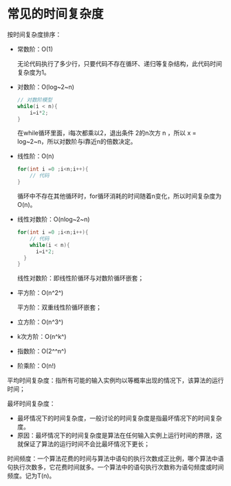 # 常见的时间复杂度

按时间复杂度排序：

- 常数阶：O(1)

  无论代码执行了多少行，只要代码不存在循环、递归等复杂结构，此代码时间复杂度为1。

- 对数阶：O(log~2~n)

  ```java
  // 对数阶模型 
  while(i < n){
      i=i*2;
  }
  ```

  在while循环里面，i每次都乘以2，退出条件 2的n次方 n ，所以 x = log~2~n，所以对数阶与i靠近n的倍数决定。 

- 线性阶：O(n)

  ```java
  for(int i =0 ;i<n;i++){
      // 代码
  }
  ```

  循环中不存在其他循环时，for循环消耗的时间随着n变化，所以时间复杂度为 O(n)。

- 线性对数阶：O(nlog~2~n)

  ```java
  for(int i =0 ;i<n;i++){
      // 代码
      while(i < n){
      	i=i*2;
  	}
  }
  ```

  线性对数阶：即线性阶循环与对数阶循环嵌套；

- 平方阶：O(n^2^)

  平方阶：双重线性阶循环嵌套；

- 立方阶：O(n^3^)

- k次方阶：O(n^k^)

- 指数阶：O(2^^n^)

- 阶乘阶：O(n!)

平均时间复杂度：指所有可能的输入实例均以等概率出现的情况下，该算法的运行时间；

最坏时间复杂度：

- 最坏情况下的时间复杂度，一般讨论的时间复杂度是指最坏情况下的时间复杂度。
- 原因：最坏情况下的时间复杂度是算法在任何输入实例上运行时间的界限，这就保证了算法的运行时间不会比最坏情况下更长；

时间频度：一个算法花费的时间与算法中语句的执行次数成正比例，哪个算法中语句执行次数多，它花费时间就多。一个算法中的语句执行次数称为语句频度或时间频度。记为T(n)。



